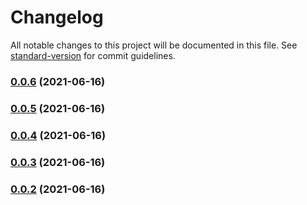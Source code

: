 # Changelog

All notable changes to this project will be documented in this file. See [standard-version](https://github.com/conventional-changelog/standard-version) for commit guidelines.

### [0.0.6](https://github.com/huanhuanwa/test-pub/compare/v0.0.5...v0.0.6) (2021-06-16)

### [0.0.5](https://github.com/huanhuanwa/test-pub/compare/v0.0.4...v0.0.5) (2021-06-16)

### [0.0.4](https://github.com/huanhuanwa/test-pub/compare/v0.0.3...v0.0.4) (2021-06-16)

### [0.0.3](https://github.com/huanhuanwa/test-pub/compare/v0.0.1...v0.0.3) (2021-06-16)

### [0.0.2](https://github.com/huanhuanwa/test-pub/compare/v0.0.1...v0.0.2) (2021-06-16)
